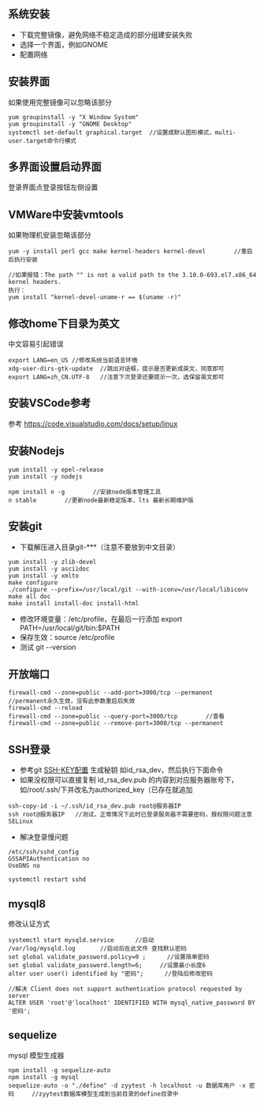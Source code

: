 ## 系统安装
- 下载完整镜像，避免网络不稳定造成的部分组建安装失败
- 选择一个界面，例如GNOME
- 配置网络

## 安装界面
如果使用完整镜像可以忽略该部分
```
yum groupinstall -y "X Window System"
yum groupinstall -y "GNOME Desktop"
systemctl set-default graphical.target  //设置成默认图形模式，multi-user.target命令行模式
```
## 多界面设置启动界面
登录界面点登录按钮左侧设置

## VMWare中安装vmtools
如果物理机安装忽略该部分
```
yum -y install perl gcc make kernel-headers kernel-devel        //重启后执行安装

//如果报错：The path "" is not a valid path to the 3.10.0-693.el7.x86_64 kernel headers.
执行：
yum install "kernel-devel-uname-r == $(uname -r)"
```

## 修改home下目录为英文
中文容易引起错误
```
export LANG=en_US //修改系统当前语言环境
xdg-user-dirs-gtk-update  //跳出对话框，提示是否更新成英文，同意即可
export LANG=zh_CN.UTF-8   //注意下次登录还要提示一次，选保留英文即可
```

## 安装VSCode参考
参考 https://code.visualstudio.com/docs/setup/linux

## 安装Nodejs
```
yum install -y epel-release
yum install -y nodejs

npm install n -g        //安装node版本管理工具
n stable        //更新node最新稳定版本，lts 最新长期维护版
```

## 安装git
- 下载解压进入目录git-***（注意不要放到中文目录）
```
yum install -y zlib-devel
yum install -y asciidoc
yum install -y xmlto
make configure
./configure --prefix=/usr/local/git --with-iconv=/usr/local/libiconv
make all doc
make install install-doc install-html
```
- 修改环境变量：/etc/profile，在最后一行添加 export PATH=/usr/local/git/bin:$PATH
- 保存生效：source /etc/profile
- 测试 git --version

## 开放端口
```
firewall-cmd --zone=public --add-port=3000/tcp --permanent  //permanent永久生效，没有此参数重启后失效
firewall-cmd --reload
firewall-cmd --zone=public --query-port=3000/tcp		//查看
firewall-cmd --zone=public --remove-port=3000/tcp --permanent
```

## SSH登录
- 参考git <a href="#/git?id=ssh-key配置">SSH-KEY配置</a> 生成秘钥 如id_rsa_dev，然后执行下面命令
- 如果没权限可以直接复制 id_rsa_dev.pub 的内容到对应服务器账号下，如/root/.ssh/下并改名为authorized_key（已存在就追加

```
ssh-copy-id -i ~/.ssh/id_rsa_dev.pub root@服务器IP    
ssh root@服务器IP   //测试，正常情况下此时已登录服务器不需要密码，报权限问题注意 SELinux

```
- 解决登录慢问题

```text
/etc/ssh/sshd_config
GSSAPIAuthentication no
UseDNS no

systemctl restart sshd
```

## mysql8 
修改认证方式
```
systemctl start mysqld.service      //启动
/var/log/mysqld.log       //启动后在此文件 查找默认密码
set global validate_password.policy=0 ;      //设置简单密码
set global validate_password.length=6;     //设置最小长度6
alter user user() identified by "密码";      //登陆后修改密码

//解决 Client does not support authentication protocol requested by server
ALTER USER 'root'@'localhost' IDENTIFIED WITH mysql_native_password BY '密码';     
```

## sequelize
mysql 模型生成器
```
npm install -g sequelize-auto
npm install -g mysql
sequelize-auto -o "./define" -d zyytest -h localhost -u 数据库用户 -x 密码     //zyytest数据库模型生成到当前目录的define目录中
```